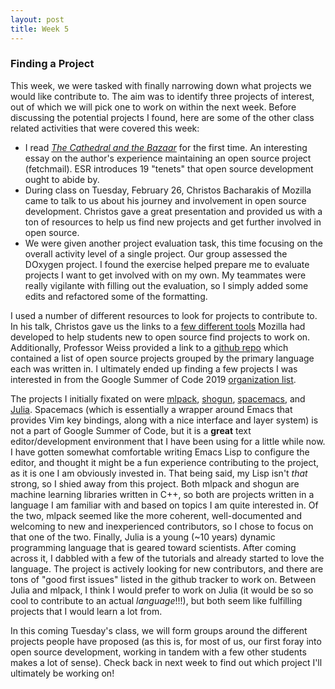 ```yaml
---
layout: post
title: Week 5
---
```

### Finding a Project

This week, we were tasked with finally narrowing down what projects we would like contribute to.  The aim was to identify three projects of interest, out of which we will pick one to work on within the next week.  Before discussing the potential projects I found, here are some of the other class related activities that were covered this week:

- I read [*The Cathedral and the Bazaar*](http://www.catb.org/esr/writings/cathedral-bazaar/cathedral-bazaar/) for the first time. An interesting essay on the author's experience maintaining an open source project (fetchmail). ESR introduces 19 "tenets" that open source development ought to abide by.
- During class on Tuesday, February 26, Christos Bacharakis of Mozilla came to talk to us about his journey and involvement in open source development. Christos gave a great presentation and provided us with a ton of resources to help us find new projects and get further involved in open source.
- We were given another project evaluation task, this time focusing on the overall activity level of a single project. Our group assessed the DOxygen project. I found the exercise helped prepare me to evaluate projects I want to get involved with on my own. My teammates were really vigilante with filling out the evaluation, so I simply added some edits and refactored some of the formatting.

I used a number of different resources to look for projects to contribute to. In his talk, Christos gave us the links to a [few different tools](https://fixme.ossn.club/) Mozilla had developed to help students new to open source find projects to work on.  Additionally, Professor Weiss provided a link to a [github repo](https://github.com/lk-geimfari/awesomo) which contained a list of open source projects grouped by the primary language each was written in.  I ultimately ended up finding a few projects I was interested in from the Google Summer of Code 2019 [organization list](https://summerofcode.withgoogle.com/organizations/).

The projects I initially fixated on were [mlpack](https://mlpack.org/), [shogun](http://shogun.ml/), [spacemacs](http://spacemacs.org/), and [Julia](https://julialang.org/). Spacemacs (which is essentially a wrapper around Emacs that provides Vim key bindings, along with a nice interface and layer system) is not a part of Google Summer of Code, but it is a **great** text editor/development environment that I have been using for a little while now. I have gotten somewhat comfortable writing Emacs Lisp to configure the editor, and thought it might be a fun experience contributing to the project, as it is one I am obviously invested in. That being said, my Lisp isn't *that* strong, so I shied away from this project. Both mlpack and shogun are machine learning libraries written in C++, so both are projects written in a language I am familiar with and based on topics I am quite interested in.  Of the two, mlpack seemed like the more coherent, well-documented and welcoming to new and inexperienced contributors, so I chose to focus on that one of the two.  Finally, Julia is a young (~10 years) dynamic programming language that is geared toward scientists.  After coming across it, I dabbled with a few of the tutorials and already started to love the language.  The project is actively looking for new contributors, and there are tons of "good first issues" listed in the github tracker to work on.  Between Julia and mlpack, I think I would prefer to work on Julia (it would be so so cool to contribute to an actual *language*!!!), but both seem like fulfilling projects that I would learn a lot from.

In this coming Tuesday's class, we will form groups around the different projects people have proposed (as this is, for most of us, our first foray into open source development, working in tandem with a few other students makes a lot of sense). Check back in next week to find out which project I'll ultimately be working on!
